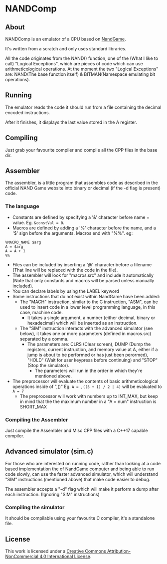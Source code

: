 # NANDComp
## About
NANDComp is an emulator of a CPU based on [NandGame](https://nandgame.com/).

It's written from a scratch and only uses standard libraries.

All the code originates from the NAND() function, one of the (What I like to call) "Logical Exceptions", which are pieces of code which can use arithmeticological operations.
At the moment the two "Logical Exceptions" are: NAND(The base function itself) & BITMAN(Namespace emulating bit operations).

## Running
The emulator reads the code it should run from a file containing the decimal encoded instructions.

After it finishes, it displays the last value stored in the A register.

## Compiling
Just grab your favourite compiler and compile all the CPP files in the base dir.

## Assembler
The assembler, is a little program that assembles code as described in the official NAND Game website into binary or decimal (if the -d flag is present) code.

### The language
- Constants are defined by specifying a '&' character before name = value. Eg. `&constVal = 0`.
- Macros are defined by adding a '%' character before the name, and a '$' sign before the arguments. Macros end with "%%". eg:
```
%MACRO_NAME $arg
A = $arg
A = A + 1
%%
```
- Files can be included by inserting a '@' character before a filename (That line will be replaced with the code in the file).
- The assembler will look for "macros.src" and include it automatically (Note that only constants and macros will be parsed unless manually included).
- You can declare labels by using the LABEL keyword
- Some instructions that do not exist within NandGame have been added:
	- The "MACH" instruction, similar to the C instruction, "ASM", can be used to insert code in a lower level programming language, in this case, machine code.
		- It takes a single argument, a number (either decimal, binary or hexadecimal) which will be inserted as an instruction.
	- The "SIM" instruction interacts with the advanced simulator (see below), it takes one or more parameters (defined in macros.src) separated by a comma.
		- The parameters are: CLRS (Clear screen), DUMP (Dump the registers, current instruction, and memory value at A, either if a jump is about to be performed or has just been perormed), "HOLD" (Wait for user keypress before continuing) and "STOP" (Stop the simulator).
			- The parameters will run in the order in which they're mentioned above.
- The preprocessor will evaluate the contents of basic arithmeticological operations inside of ",()" Eg. `A = ,((5 + 1) / 2 | 4)` will be evaluated to `A = 7`
	- The preprocessor will work with numbers up to INT_MAX, but keep in mind that the the maximum number in a "A = num" instruction is SHORT_MAX

### Compiling the Assembler
Just compile the Assembler and Misc CPP files with a C++17 capable compiler.

## Advanced simulator (sim.c)
For those who are interested on running code, rather than looking at a code based implementation the of NandGame computer and being able to run code slowly, can use the faster advanced simulator, which will understand "SIM" instructions (mentioned above) that make code easier to debug.

The assembler accepts a "-d" flag which will make it perform a dump after each instruction. (Ignoring "SIM" instructions)

### Compiling the simulator
It should be compilable using your favourite C compiler, it's a standalone file.

## License
This work is licensed under a [Creative Commons Attribution-NonCommercial 4.0 International License](http://creativecommons.org/licenses/by-nc/4.0/).
